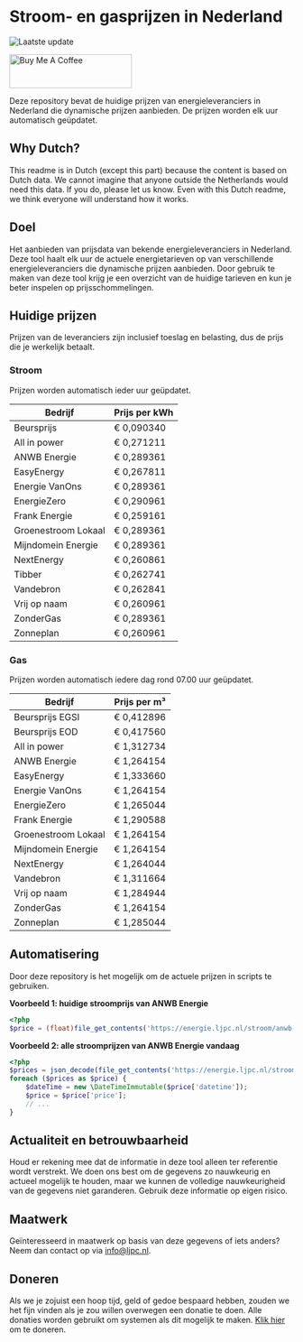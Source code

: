 # Stroom- en gasprijzen in Nederland

![Laatste update](https://img.shields.io/badge/laatste%20update-2024--12--20%2020%3A00%20CET-brightgreen)

<a href="https://www.buymeacoffee.com/Lars-" target="_blank"><img src="https://cdn.buymeacoffee.com/buttons/v2/default-orange.png" alt="Buy Me A Coffee" height="60" style="height: 60px !important;width: 217px !important;" ></a>

Deze repository bevat de huidige prijzen van energieleveranciers in Nederland die dynamische prijzen aanbieden. De prijzen worden elk uur automatisch geüpdatet.

## Why Dutch?

This readme is in Dutch (except this part) because the content is based on Dutch data. We cannot imagine that anyone outside the Netherlands would need this data. If you do, please let us know. Even with this Dutch readme, we think
everyone will understand how it works.

## Doel

Het aanbieden van prijsdata van bekende energieleveranciers in Nederland. Deze tool haalt elk uur de actuele energietarieven op van verschillende energieleveranciers die dynamische prijzen aanbieden. Door gebruik te maken van deze tool
krijg je een overzicht van de huidige tarieven en kun je beter inspelen op prijsschommelingen.

## Huidige prijzen

Prijzen van de leveranciers zijn inclusief toeslag en belasting, dus de prijs die je werkelijk betaalt.

### Stroom

Prijzen worden automatisch ieder uur geüpdatet.

 Bedrijf | Prijs per kWh 
---------|---------------
Beursprijs | € 0,090340
All in power | € 0,271211
ANWB Energie | € 0,289361
EasyEnergy | € 0,267811
Energie VanOns | € 0,289361
EnergieZero | € 0,290961
Frank Energie | € 0,259161
Groenestroom Lokaal | € 0,289361
Mijndomein Energie | € 0,289361
NextEnergy | € 0,260861
Tibber | € 0,262741
Vandebron | € 0,262841
Vrij op naam | € 0,260961
ZonderGas | € 0,289361
Zonneplan | € 0,260961


### Gas

Prijzen worden automatisch iedere dag rond 07.00 uur geüpdatet.

 Bedrijf | Prijs per m³ 
---------|--------------
Beursprijs EGSI | € 0,412896
Beursprijs EOD | € 0,417560
All in power | € 1,312734
ANWB Energie | € 1,264154
EasyEnergy | € 1,333660
Energie VanOns | € 1,264154
EnergieZero | € 1,265044
Frank Energie | € 1,290588
Groenestroom Lokaal | € 1,264154
Mijndomein Energie | € 1,264154
NextEnergy | € 1,264044
Vandebron | € 1,311664
Vrij op naam | € 1,284944
ZonderGas | € 1,264154
Zonneplan | € 1,285044


## Automatisering

Door deze repository is het mogelijk om de actuele prijzen in scripts te gebruiken.

**Voorbeeld 1: huidige stroomprijs van ANWB Energie**

```php
<?php
$price = (float)file_get_contents('https://energie.ljpc.nl/stroom/anwb-energie-nu.txt');

```

**Voorbeeld 2: alle stroomprijzen van ANWB Energie vandaag**

```php
<?php
$prices = json_decode(file_get_contents('https://energie.ljpc.nl/stroom/all-in-power-vandaag.json'),true);
foreach ($prices as $price) {
    $dateTime = new \DateTimeImmutable($price['datetime']);
    $price = $price['price'];
    // ...
}
```

## Actualiteit en betrouwbaarheid

Houd er rekening mee dat de informatie in deze tool alleen ter referentie wordt verstrekt. We doen ons best om de gegevens zo nauwkeurig en actueel mogelijk te houden, maar we kunnen de volledige nauwkeurigheid van de gegevens niet
garanderen. Gebruik deze informatie op eigen risico.

## Maatwerk

Geïnteresseerd in maatwerk op basis van deze gegevens of iets anders? Neem dan contact op
via [info@ljpc.nl](mailto:info@ljpc.nl?subject=Energie%20prijzen).

## Doneren

Als we je zojuist een hoop tijd, geld of gedoe bespaard hebben, zouden we het fijn vinden als je zou willen overwegen een
donatie te doen. Alle donaties worden gebruikt om systemen als dit mogelijk te
maken. [Klik hier](https://www.buymeacoffee.com/Lars-) om te doneren.

